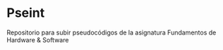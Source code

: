 # Pseint
Repositorio para subir pseudocódigos de la asignatura Fundamentos de Hardware &amp; Software 
